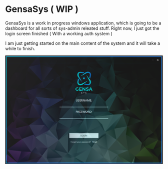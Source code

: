# GensaSys ( WIP ) 
GensaSys is a work in progress windows application, which is going to be a dashboard for all sorts of sys-admin releated stuff. 
Right now, I just got the login screen finished ( With a working auth system ) 

I am just getting started on the main content of the system and it will take a while to finish. 

![Screenshot](LoginScreen.png)
